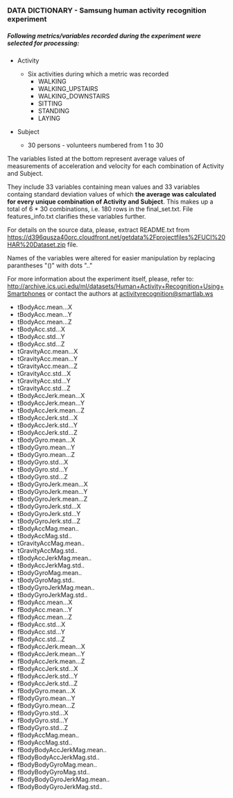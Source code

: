 ### DATA DICTIONARY - Samsung human activity recognition experiment


##### Following metrics/variables recorded during the experiment were selected for processing:

* Activity  
   * Six activities during which a metric was recorded  
     * WALKING  
     * WALKING_UPSTAIRS  
     * WALKING_DOWNSTAIRS  
     * SITTING  
     * STANDING  
     * LAYING  


* Subject  
   * 30 persons - volunteers numbered from 1 to 30  


The variables listed at the bottom represent average values of measurements of acceleration and velocity for each combination of Activity and Subject. 

They include 33 variables containing mean values  and 33 variables containg standard deviation values of which **the average was calculated for every unique combination of Activity and Subject**. This makes up a total of 6 * 30 combinations, i.e. 180 rows in the final_set.txt. File features_info.txt clarifies these variables further.

For details on the source data, please, extract README.txt from  https://d396qusza40orc.cloudfront.net/getdata%2Fprojectfiles%2FUCI%20HAR%20Dataset.zip file.

Names of the variables were altered for easier manipulation by replacing parantheses "()" with dots ".."

For more information about the experiment itself, please, refer to:  http://archive.ics.uci.edu/ml/datasets/Human+Activity+Recognition+Using+Smartphones or contact the authors at activityrecognition@smartlab.ws 


* tBodyAcc.mean...X   
* tBodyAcc.mean...Y   
* tBodyAcc.mean...Z   
* tBodyAcc.std...X   
* tBodyAcc.std...Y   
* tBodyAcc.std...Z   
* tGravityAcc.mean...X   
* tGravityAcc.mean...Y  
* tGravityAcc.mean...Z  
* tGravityAcc.std...X  
* tGravityAcc.std...Y  
* tGravityAcc.std...Z  
* tBodyAccJerk.mean...X    
* tBodyAccJerk.mean...Y  
* tBodyAccJerk.mean...Z  
* tBodyAccJerk.std...X  
* tBodyAccJerk.std...Y  
* tBodyAccJerk.std...Z  
* tBodyGyro.mean...X  
* tBodyGyro.mean...Y  
* tBodyGyro.mean...Z  
* tBodyGyro.std...X  
* tBodyGyro.std...Y  
* tBodyGyro.std...Z  
* tBodyGyroJerk.mean...X  
* tBodyGyroJerk.mean...Y  
* tBodyGyroJerk.mean...Z  
* tBodyGyroJerk.std...X  
* tBodyGyroJerk.std...Y  
* tBodyGyroJerk.std...Z  
* tBodyAccMag.mean..  
* tBodyAccMag.std..  
* tGravityAccMag.mean..  
* tGravityAccMag.std..  
* tBodyAccJerkMag.mean..  
* tBodyAccJerkMag.std..  
* tBodyGyroMag.mean..  
* tBodyGyroMag.std..  
* tBodyGyroJerkMag.mean..  
* tBodyGyroJerkMag.std..  
* fBodyAcc.mean...X  
* fBodyAcc.mean...Y  
* fBodyAcc.mean...Z  
* fBodyAcc.std...X  
* fBodyAcc.std...Y  
* fBodyAcc.std...Z  
* fBodyAccJerk.mean...X  
* fBodyAccJerk.mean...Y  
* fBodyAccJerk.mean...Z  
* fBodyAccJerk.std...X  
* fBodyAccJerk.std...Y  
* fBodyAccJerk.std...Z  
* fBodyGyro.mean...X  
* fBodyGyro.mean...Y  
* fBodyGyro.mean...Z  
* fBodyGyro.std...X  
* fBodyGyro.std...Y  
* fBodyGyro.std...Z  
* fBodyAccMag.mean..  
* fBodyAccMag.std..  
* fBodyBodyAccJerkMag.mean..  
* fBodyBodyAccJerkMag.std..  
* fBodyBodyGyroMag.mean..  
* fBodyBodyGyroMag.std..  
* fBodyBodyGyroJerkMag.mean..  
* fBodyBodyGyroJerkMag.std..



